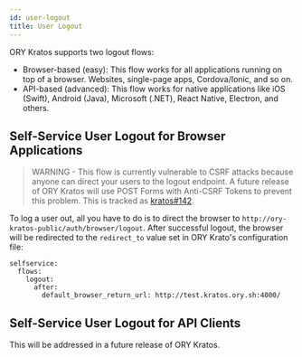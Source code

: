 ```yaml
---
id: user-logout
title: User Logout
---
```


ORY Kratos supports two logout flows:

- Browser-based (easy): This flow works for all applications running on top of a
  browser. Websites, single-page apps, Cordova/Ionic, and so on.
- API-based (advanced): This flow works for native applications like iOS
  (Swift), Android (Java), Microsoft (.NET), React Native, Electron, and others.

## Self-Service User Logout for Browser Applications

> WARNING - This flow is currently vulnerable to CSRF attacks because anyone can
> direct your users to the logout endpoint. A future release of ORY Kratos will
> use POST Forms with Anti-CSRF Tokens to prevent this problem. This is tracked
> as [kratos#142](https://github.com/zzpu/openuser/issues/142).

To log a user out, all you have to do is to direct the browser to
`http://ory-kratos-public/auth/browser/logout`. After successful logout, the
browser will be redirected to the `redirect_to` value set in ORY Krato's
configuration file:

```
selfservice:
  flows:
    logout:
      after:
        default_browser_return_url: http://test.kratos.ory.sh:4000/
```

## Self-Service User Logout for API Clients

This will be addressed in a future release of ORY Kratos.
